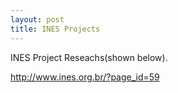 ```yaml
---
layout: post
title: INES Projects
---
```


 

INES Project Reseachs(shown below).

http://www.ines.org.br/?page_id=59

